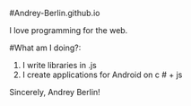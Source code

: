 #Andrey-Berlin.github.io

I love programming for the web.

#What am I doing?:
<ol>
      <li>I write libraries in .js</li>
      <li>I create applications for Android on c # + js</li>
</ol>



<!--ol>Postyk:
      <li>Версия:<a href="https://andrey-berlin.github.io/Postyk/"> 0.1</a></li>
      <li>Версия:<a href="https://andrey-berlin.github.io/Postyk-0.2/"> 0.2</a></li>
      <li>Версия:<a href="https://andrey-berlin.github.io/Postyk-0.3/"> 0.3</a></li>
  </ol-->

Sincerely, Andrey Berlin!


